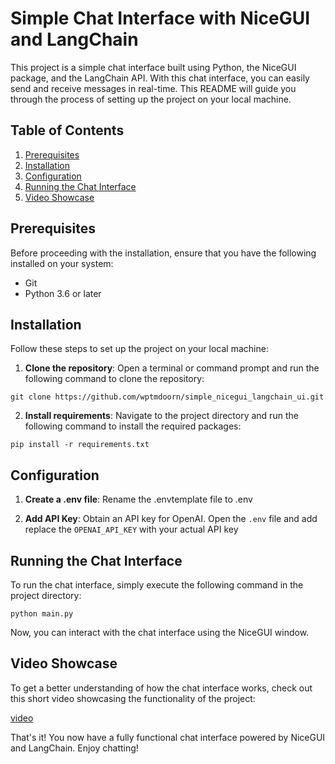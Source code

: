 # Simple Chat Interface with NiceGUI and LangChain

This project is a simple chat interface built using Python, the NiceGUI package, and the LangChain API. With this chat interface, you can easily send and receive messages in real-time. This README will guide you through the process of setting up the project on your local machine.

## Table of Contents

1. [Prerequisites](#prerequisites)
2. [Installation](#installation)
3. [Configuration](#configuration)
4. [Running the Chat Interface](#running)
5. [Video Showcase](#video-showcase)

<a name="prerequisites"></a>
## Prerequisites

Before proceeding with the installation, ensure that you have the following installed on your system:

- Git
- Python 3.6 or later

<a name="installation"></a>
## Installation

Follow these steps to set up the project on your local machine:

1. **Clone the repository**: Open a terminal or command prompt and run the following command to clone the repository:

```git clone https://github.com/wptmdoorn/simple_nicegui_langchain_ui.git```


2. **Install requirements**: Navigate to the project directory and run the following command to install the required packages:

```pip install -r requirements.txt```


<a name="configuration"></a>
## Configuration

1. **Create a .env file**: Rename the .envtemplate file to .env

2. **Add API Key**: Obtain an API key for OpenAI. Open the `.env` file and add replace the `OPENAI_API_KEY` with your actual API key


<a name="running"></a>
## Running the Chat Interface

To run the chat interface, simply execute the following command in the project directory:

```python main.py```


Now, you can interact with the chat interface using the NiceGUI window.

<a name="video-showcase"></a>
## Video Showcase

To get a better understanding of how the chat interface works, check out this short video showcasing the functionality of the project:

[video](https://user-images.githubusercontent.com/26939682/234681682-056a05b7-5202-4d93-8bab-4af189e07b60.mp4)

That's it! You now have a fully functional chat interface powered by NiceGUI and LangChain. Enjoy chatting!
